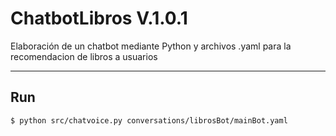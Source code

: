 # ChatbotLibros V.1.0.1
Elaboración de un chatbot mediante Python y archivos .yaml para la recomendacion de libros a usuarios
 ***
 
## Run
```
$ python src/chatvoice.py conversations/librosBot/mainBot.yaml
```
